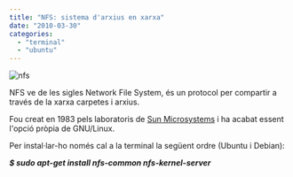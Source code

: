 ```yaml
---
title: "NFS: sistema d'arxius en xarxa"
date: "2010-03-30"
categories: 
  - "terminal"
  - "ubuntu"
---
```


![](images/RedNFS.png "nfs")

NFS ve de les sigles Network File System, és un protocol per compartir a través de la xarxa carpetes i arxius.

Fou creat en 1983 pels laboratoris de [Sun Microsystems](http://ca.wikipedia.org/wiki/Sun_Microsystems "Sun Microsystems") i ha acabat essent l'opció pròpia de GNU/Linux.

Per instal·lar-ho només cal a la terminal la següent ordre (Ubuntu i Debian):

_**$ sudo apt-get install nfs-common nfs-kernel-server**_
